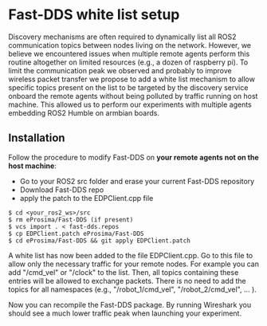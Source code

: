 # Fast-DDS white list setup

Discovery mechanisms are often required to dynamically list all ROS2 communication topics between nodes living on the network. However, we believe we encountered issues when multiple remote agents perform this routine altogether on limited resources (e.g., a dozen of raspberry pi). To limit the communication peak we observed and probably to improve wireless packet transfer we propose to add a white list mechanism to allow specific topics present on the list to be targeted by the discovery service onboard the remote agents without being polluted by traffic running on host machine. This allowed us to perform our experiments with multiple agents embedding ROS2 Humble on armbian boards.

## Installation

Follow the procedure to modify Fast-DDS on **your remote agents not on the host machine**:
* Go to your ROS2 src folder and erase your current Fast-DDS repository
* Download Fast-DDS repo
* apply the patch to the EDPClient.cpp file

```
$ cd <your_ros2_ws>/src
$ rm eProsima/Fast-DDS (if present)
$ vcs import . < fast-dds.repos
$ cp EDPClient.patch eProsima/Fast-DDS
$ cd eProsima/Fast-DDS && git apply EDPClient.patch
```

A white list has now been added to the file EDPClient.cpp. Go to this file to allow only the necessary traffic for your remote nodes.
For example you can add "/cmd_vel" or "/clock" to the list. Then, all topics containing these entries will be allowed to exchange packets. There is no need to add the topics for all namespaces (e.g., "/robot_1/cmd_vel", "/robot_2/cmd_vel", ... ).

Now you can recompile the Fast-DDS package. By running Wireshark you should see a much lower traffic peak when launching your experiment.
